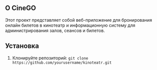 ## О CineGO

Этот проект представляет собой веб-приложение для бронирования онлайн билетов в кинотеатр и информационную систему для администрирования залов, сеансов и билетов.

## Установка

1. Клонируйте репозиторий:
`git clone https://github.com/yourusername/kinoteatr.git`
